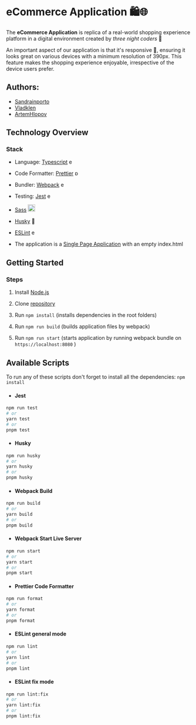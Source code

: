 # eCommerce Application 🛍️🌐

The **eCommerce Application** is replica of a real-world shopping experience platform in a digital environment created by _three night coders_ 🌃

An important aspect of our application is that it's responsive 📲, ensuring it looks great on various devices with a minimum resolution of 390px. This feature makes the shopping experience enjoyable, irrespective of the device users prefer.

## Authors:

- [Sandrainporto](https://github.com/Sandrainporto)
- [Vladklen](https://github.com/vladklen)
- [ArtemHlopov](https://github.com/ArtemHlopov)

## Technology Overview

### Stack

- Language: [Typescript](https://www.typescriptlang.org/) <img width="14" height="14" src="https://img.icons8.com/external-tal-revivo-shadow-tal-revivo/24/external-typescript-an-open-source-programming-language-developed-and-maintained-by-microsoft-logo-shadow-tal-revivo.png" alt="external-typescript-an-open-source-programming-language-developed-and-maintained-by-microsoft-logo-shadow-tal-revivo"/>

- Code Formatter: [Prettier](https://prettier.io/) <img width="14" height="14" src="https://img.icons8.com/fluency/48/p.png" alt="p"/>
- Bundler: [Webpack](https://webpack.js.org/) <img width="14" height="14" src="https://img.icons8.com/external-tal-revivo-color-tal-revivo/24/external-webpack-a-module-bundler-its-main-purpose-is-to-bundle-javascript-files-for-usage-in-a-browser-logo-color-tal-revivo.png" alt="external-webpack-a-module-bundler-its-main-purpose-is-to-bundle-javascript-files-for-usage-in-a-browser-logo-color-tal-revivo"/>
- Testing: [Jest](https://webpack.js.org/) <img width="14" height="14" src="https://img.icons8.com/external-tal-revivo-shadow-tal-revivo/24/external-jest-can-collect-code-coverage-information-from-entire-projects-logo-shadow-tal-revivo.png" alt="external-jest-can-collect-code-coverage-information-from-entire-projects-logo-shadow-tal-revivo"/>

- [Sass](https://sass-lang.com/) <img width="20" height="20" src="https://img.icons8.com/material-two-tone/24/000000/sass.png" alt="sass"/>

- [Husky](https://typicode.github.io/husky/) 🐶

- [ESLint](https://eslint.org/) <img width="14" height="14" src="https://img.icons8.com/external-tal-revivo-shadow-tal-revivo/24/external-eslint-pluggable-and-configurable-linter-tool-for-identifying-and-reporting-on-patterns-in-javascript-logo-shadow-tal-revivo.png" alt="external-eslint-pluggable-and-configurable-linter-tool-for-identifying-and-reporting-on-patterns-in-javascript-logo-shadow-tal-revivo"/>
- The application is a [Single Page Application](https://developer.mozilla.org/en-US/docs/Glossary/SPA) with an empty index.html

## Getting Started

### Steps

1. Install [Node.js](https://nodejs.org/ru)

2. Clone [repository](https://github.com/Sandrainporto/eCommerce-Application.git)
3. Run `npm install` (installs dependencies in the root folders)
4. Run `npm run build` (builds application files by webpack)
5. Run `npm run start` (starts application by running webpack bundle on `https://localhost:8080` )

## Available Scripts

To run any of these scripts don't forget to install all the dependencies:
`npm install`

- #### Jest

```bash
npm run test
# or
yarn test
# or
pnpm test
```

- #### Husky

```bash
npm run husky
# or
yarn husky
# or
pnpm husky
```

- #### Webpack Build

```bash
npm run build
# or
yarn build
# or
pnpm build
```

- #### Webpack Start Live Server

```bash
npm run start
# or
yarn start
# or
pnpm start
```

- #### Prettier Code Formatter

```bash
npm run format
# or
yarn format
# or
pnpm format
```

- #### ESLint general mode

```bash
npm run lint
# or
yarn lint
# or
pnpm lint
```

- #### ESLint fix mode

```bash
npm run lint:fix
# or
yarn lint:fix
# or
pnpm lint:fix
```
